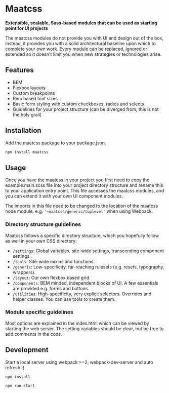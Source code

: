 # Maatcss

**Extensible, scalable, Sass-based modules that can be used as starting point for UI projects**

The maatcss modules do not provide you with UI and design out of the box, instead, it provides you with a solid architectural baseline upon which to complete your own work.
Every module can be replaced, ignored or extended so it doesn't limit you when new strategies or technologies arise.

## Features

* BEM
* Flexbox layouts
* Custom breakpoints
* Rem based font sizes
* Basic form styling with custom checkboxes, radios and selects
* Guidelines for your project structure (can be diverged from, this is not the holy grail) 

## Installation

Add the maatcss package to your package.json.

```bash
npm install maatcss
```

## Usage

Once you have the maatcss in your project you first need to copy the example.main.scss file into your project directory structure and rename this to your application entry point.
This file accesses the maatcss modules, and you can extend it with your own UI component modules.

The imports in this file need to be changed to the location of the maatcss node module. e.g. `'~maatcss/generic/toplevel'` when using Webpack.

### Directory structure guidelines

Maatcss follows a specific directory structure, which you hopefully follow as well in your own CSS directory:

* `/settings`: Global variables, site-wide settings, transcending component settings.
* `/tools`: Site-wide mixins and functions.
* `/generic`: Low-specificity, far-reaching rulesets (e.g. resets, typography, wrappers).
* `/layout`: Our own flexbox based grid.
* `/components`: BEM minded, independent blocks of UI. A few essentials are provided e.g. forms and buttons.
* `/utilities`: High-specificity, very explicit selectors. Overrides and helper
  classes. You can use tools to create them.

### Module specific guidelines

Most options are explained in the index.html which can be viewed by starting the web server.
The setting variables should be clear, but be free to add comments in the code.

## Development 

Start a local server using webpack >=2, webpack-dev-server and auto refresh :)

```
npm install
```

```
npm run start
```
